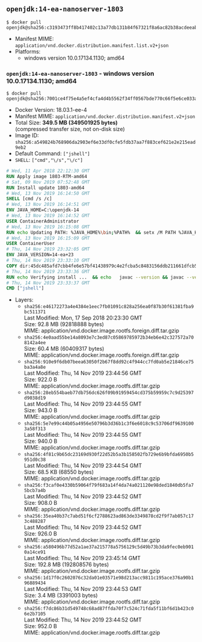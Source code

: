 ## `openjdk:14-ea-nanoserver-1803`

```console
$ docker pull openjdk@sha256:c3193473ff8b417402c13a77db131b84f67321f8a6ac82b38acdeeabf1f46ac2
```

-	Manifest MIME: `application/vnd.docker.distribution.manifest.list.v2+json`
-	Platforms:
	-	windows version 10.0.17134.1130; amd64

### `openjdk:14-ea-nanoserver-1803` - windows version 10.0.17134.1130; amd64

```console
$ docker pull openjdk@sha256:7001ce4f75e4a5ef4cfa4d4b5562f34ff0567bde770c66f5e6ce033ab34113b3
```

-	Docker Version: 18.03.1-ee-4
-	Manifest MIME: `application/vnd.docker.distribution.manifest.v2+json`
-	Total Size: **349.5 MB (349501925 bytes)**  
	(compressed transfer size, not on-disk size)
-	Image ID: `sha256:a549824b768906da2903ef6e33df0cfe5fdb37aa7f883cef621e2e215ead9eb2`
-	Default Command: `["jshell"]`
-	`SHELL`: `["cmd","\/s","\/c"]`

```dockerfile
# Wed, 11 Apr 2018 22:12:30 GMT
RUN Apply image 1803-RTM-amd64
# Sat, 09 Nov 2019 07:52:48 GMT
RUN Install update 1803-amd64
# Wed, 13 Nov 2019 16:14:50 GMT
SHELL [cmd /s /c]
# Wed, 13 Nov 2019 16:14:51 GMT
ENV JAVA_HOME=C:\openjdk-14
# Wed, 13 Nov 2019 16:14:52 GMT
USER ContainerAdministrator
# Wed, 13 Nov 2019 16:15:08 GMT
RUN echo Updating PATH: %JAVA_HOME%\bin;%PATH% 	&& setx /M PATH %JAVA_HOME%\bin;%PATH%
# Wed, 13 Nov 2019 16:15:09 GMT
USER ContainerUser
# Thu, 14 Nov 2019 23:32:05 GMT
ENV JAVA_VERSION=14-ea+23
# Thu, 14 Nov 2019 23:33:10 GMT
COPY dir:45dc485afd7cbb4fe6e57bf41438979c4e2fcba5c8483156ddb211661dfcb5d0 in C:\openjdk-14 
# Thu, 14 Nov 2019 23:33:36 GMT
RUN echo Verifying install ... 	&& echo   javac --version && javac --version 	&& echo   java --version && java --version
# Thu, 14 Nov 2019 23:33:37 GMT
CMD ["jshell"]
```

-	Layers:
	-	`sha256:e46172273a4e4384e1eec7fb01091c828a256ea0f87b30f61381fba9bc511371`  
		Last Modified: Mon, 17 Sep 2018 20:23:30 GMT  
		Size: 92.8 MB (92818888 bytes)  
		MIME: application/vnd.docker.image.rootfs.foreign.diff.tar.gzip
	-	`sha256:4e0aad55be14a8093e7c3ed87c05869785972b34eb6e42c327572a708142a4ee`  
		Size: 60.4 MB (60409317 bytes)  
		MIME: application/vnd.docker.image.rootfs.foreign.diff.tar.gzip
	-	`sha256:910e9f6db07beea63050f2b67f8dd92c4f944cc7fd0ab5e21846ce75ba3a4a8e`  
		Last Modified: Thu, 14 Nov 2019 23:44:56 GMT  
		Size: 922.0 B  
		MIME: application/vnd.docker.image.rootfs.diff.tar.gzip
	-	`sha256:28eb554baeb77db756dc626f09b91959454cd375b59959c7c9d25397d9038d19`  
		Last Modified: Thu, 14 Nov 2019 23:44:55 GMT  
		Size: 943.0 B  
		MIME: application/vnd.docker.image.rootfs.diff.tar.gzip
	-	`sha256:5e7e99c44b05a4956e50796b3d36b1c3f6e6018c9c53706df96391003a58f313`  
		Last Modified: Thu, 14 Nov 2019 23:44:55 GMT  
		Size: 940.0 B  
		MIME: application/vnd.docker.image.rootfs.diff.tar.gzip
	-	`sha256:4f81c9b65dc23169d930f22d52b5a3b158502fb729e6b9bfda6950b5951d0c38`  
		Last Modified: Thu, 14 Nov 2019 23:44:54 GMT  
		Size: 68.5 KB (68550 bytes)  
		MIME: application/vnd.docker.image.rootfs.diff.tar.gzip
	-	`sha256:f3caf0e4330b59064f79f683a14f4da74a021120e98ded1840db5fa75bcb7a4b`  
		Last Modified: Thu, 14 Nov 2019 23:44:52 GMT  
		Size: 908.0 B  
		MIME: application/vnd.docker.image.rootfs.diff.tar.gzip
	-	`sha256:35ea40b37c7abd51f6cf2788623ad863de3349878cd2f9f7ab057c173c488287`  
		Last Modified: Thu, 14 Nov 2019 23:44:52 GMT  
		Size: 926.0 B  
		MIME: application/vnd.docker.image.rootfs.diff.tar.gzip
	-	`sha256:a580496b77d52a1ae37a215778a5756129c5d49b73b3da9fec0eb9010a14ce91`  
		Last Modified: Thu, 14 Nov 2019 23:45:14 GMT  
		Size: 192.8 MB (192808576 bytes)  
		MIME: application/vnd.docker.image.rootfs.diff.tar.gzip
	-	`sha256:1d17f0c2602076c32da01e03571e98d213acc9811c195ace376a90b196889434`  
		Last Modified: Thu, 14 Nov 2019 23:44:53 GMT  
		Size: 3.4 MB (3391003 bytes)  
		MIME: application/vnd.docker.image.rootfs.diff.tar.gzip
	-	`sha256:f7dc86b31d549748c68ad87ffda70f7c524c71fda5f11bf6d1b423c06e2b7105`  
		Last Modified: Thu, 14 Nov 2019 23:44:52 GMT  
		Size: 952.0 B  
		MIME: application/vnd.docker.image.rootfs.diff.tar.gzip
